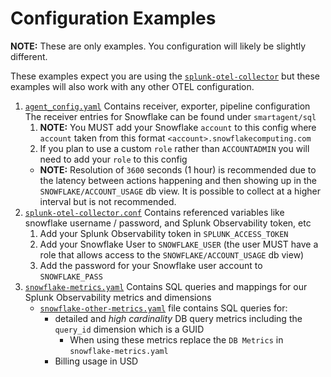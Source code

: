 # Configuration Examples
**NOTE:** These are only examples. You configuration will likely be slightly different.

These examples expect you are using the [`splunk-otel-collector`](https://github.com/signalfx/splunk-otel-collector) but these examples will also work with any other OTEL configuration.

1. [`agent_config.yaml`](./agent_config.yaml) Contains receiver, exporter, pipeline configuration
     The receiver entries for Snowflake can be found under `smartagent/sql`
     1. **NOTE:** You MUST add your Snowflake `account` to this config where `account` taken from this format `<account>.snowflakecomputing.com`
     2. If you plan to use a custom `role` rather than `ACCOUNTADMIN` you will need to add your `role` to this config
    - **NOTE:** Resolution of `3600` seconds (1 hour) is recommended due to the latency between actions happening and then showing up in the `SNOWFLAKE/ACCOUNT_USAGE` db view. It is possible to collect at a higher interval but is not recommended.
2. [`splunk-otel-collector.conf`](./splunk-otel-collector.conf) Contains referenced variables like snowflake username / password, and Splunk Observability token, etc
    1. Add your Splunk Observability token in `SPLUNK_ACCESS_TOKEN`
    2. Add your Snowflake User to `SNOWFLAKE_USER` (the user MUST have a role that allows access to the `SNOWFLAKE/ACCOUNT_USAGE` db view)
    3. Add the password for your Snowflake user account to `SNOWFLAKE_PASS`
3. [`snowflake-metrics.yaml`](./snowflake-metrics.yaml) Contains SQL queries and mappings for our Splunk Observability metrics and dimensions
    - [`snowflake-other-metrics.yaml`](./snowflake-other-metrics.yaml) file contains SQL queries for:
        - detailed and *high cardinality* DB query metrics including the `query_id` dimension which is a GUID
            - When using these metrics replace the `DB Metrics` in `snowflake-metrics.yaml`
        - Billing usage in USD